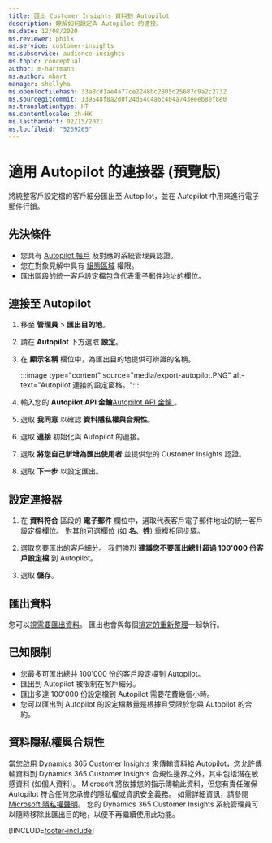 ```yaml
---
title: 匯出 Customer Insights 資料到 Autopilot
description: 瞭解如何設定與 Autopilot 的連接。
ms.date: 12/08/2020
ms.reviewer: philk
ms.service: customer-insights
ms.subservice: audience-insights
ms.topic: conceptual
author: m-hartmann
ms.author: mhart
manager: shellyha
ms.openlocfilehash: 33a8cd1ae4a77ce2248bc2805d25687c9a2c2732
ms.sourcegitcommit: 139548f8a2d0f24d54c4a6c404a743eeeb8ef8e0
ms.translationtype: HT
ms.contentlocale: zh-HK
ms.lasthandoff: 02/15/2021
ms.locfileid: "5269265"
---
```

# <a name="connector-for-autopilot-preview"></a>適用 Autopilot 的連接器 (預覽版)

將統整客戶設定檔的客戶細分匯出至 Autopilot，並在 Autopilot 中用來進行電子郵件行銷。 

## <a name="prerequisites"></a>先決條件

-   您具有 [Autopilot 帳戶](https://www.autopilothq.com/) 及對應的系統管理員認證。
-   您在對象見解中具有 [組態區域](segments.md) 權限。
-   匯出區段的統一客戶設定檔包含代表電子郵件地址的欄位。

## <a name="connect-to-autopilot"></a>連接至 Autopilot

1. 移至 **管理員** > **匯出目的地**。

1. 請在 **Autopilot** 下方選取 **設定**。

1. 在 **顯示名稱** 欄位中，為匯出目的地提供可辨識的名稱。

   :::image type="content" source="media/export-autopilot.PNG" alt-text="Autopilot 連接的設定窗格。":::

1. 輸入您的 **Autopilot API 金鑰**[Autopilot API 金鑰 ](https://autopilot.docs.apiary.io/#)。

1. 選取 **我同意** 以確認 **資料隱私權與合規性**。

1. 選取 **連接** 初始化與 Autopilot 的連接。

1. 選取 **將您自己新增為匯出使用者** 並提供您的 Customer Insights 認證。

1. 選取 **下一步** 以設定匯出。

## <a name="configure-the-connector"></a>設定連接器

1. 在 **資料符合** 區段的 **電子郵件** 欄位中，選取代表客戶電子郵件地址的統一客戶設定檔欄位。 對其他可選欄位 (如 **名**、**姓**) 重複相同步驟。

1. 選取您要匯出的客戶細分。 我們強烈 **建議您不要匯出總計超過 100'000 份客戶設定檔** 到 Autopilot。 

1. 選取 **儲存**。

## <a name="export-the-data"></a>匯出資料

您可以[視需要匯出資料](export-destinations.md)。 匯出也會與每個[排定的重新整理](system.md#schedule-tab)一起執行。

## <a name="known-limitations"></a>已知限制

- 您最多可匯出總共 100'000 份的客戶設定檔到 Autopilot。
- 匯出到 Autopilot 被限制在客戶細分。
- 匯出多達 100'000 份設定檔到 Autopilot 需要花費幾個小時。 
- 您可以匯出到 Autopilot 的設定檔數量是根據且受限於您與 Autopilot 的合約。

## <a name="data-privacy-and-compliance"></a>資料隱私權與合規性

當您啟用 Dynamics 365 Customer Insights 來傳輸資料給 Autopilot，您允許傳輸資料到 Dynamics 365 Customer Insights 合規性邊界之外，其中包括潛在敏感資料 (如個人資料)。 Microsoft 將依據您的指示傳輸此資料，但您有責任確保 Autopilot 符合任何您承擔的隱私權或資訊安全義務。 如需詳細資訊，請參閱 [Microsoft 隱私權聲明](https://go.microsoft.com/fwlink/?linkid=396732)。
您的 Dynamics 365 Customer Insights 系統管理員可以隨時移除此匯出目的地，以便不再繼續使用此功能。


[!INCLUDE[footer-include](../includes/footer-banner.md)]